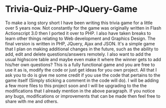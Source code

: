 # Trivia-Quiz-PHP-JQuery-Game 

To make a long story short I have been writing this trivia game for a little over 5 years now. Not constantly for the game was originally written in Flash Actionscript 3.0 then I ported it over to PHP. I also have taken breaks to learn other things relating to Web development and Graphics Design. The final version is written in PHP, JQuery, Ajax and JSON. It's a simple game that I plan on making additional changes in the future, such as the ability to add, edit and delete questions/answers remotely. I also want to add the usual highscore table and maybe even make it where the winner gets to add his/her own questions? This is a fully functional game and you are free to use it as is, modify the code or just get ideas for you own project. All that I ask you to do is give me some credit if you use the code that pertains to the game itself (Simply sticking a comment in the code will do).  I will be adding a few more files to this project soon and I will be upgrading to the the modifications that I already mention in the above paragraph. If you notice any bugs, modifications or improvements that can be made then feel free to share with me and others. 
